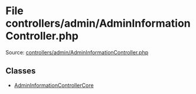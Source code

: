 File controllers/admin/AdminInformationController.php
=========
Source: [controllers/admin/AdminInformationController.php](https://github.com/PrestaShop/PrestaShop/blob/1.6.1.1/controllers/admin/AdminInformationController.php)


Classes
-------

* [AdminInformationControllerCore](class.AdminInformationControllerCore)

